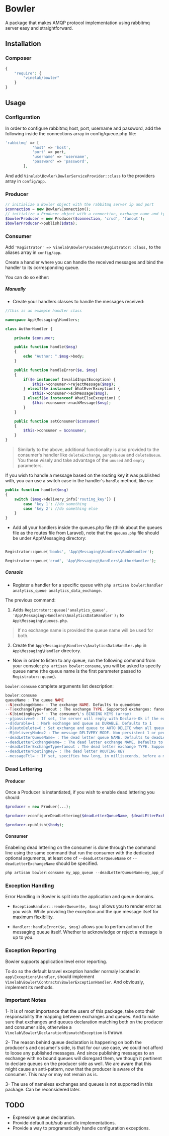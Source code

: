 # Bowler
A package that makes AMQP protocol implementation using rabbitmq server easy and straightforward.

## Installation

### Composer
```php
{
    "require": {
        "vinelab/bowler"
    }
}
```

## Usage

### Configuration

In order to configure rabbitmq host, port, username and password, add the following inside the connections array in config/queue.php file:

```php
'rabbitmq' => [
            'host' => 'host',
            'port' => port,
            'username' => 'username',
            'password' => 'password',
        ],
```

And add `Vinelab\Bowler\BowlerServiceProvider::class` to the providers array in `config/app`.

### Producer

```php
// initialize a Bowler object with the rabbitmq server ip and port
$connection = new Bowler\Connection();
// initialize a Producer object with a connection, exchange name and type
$bowlerProducer = new Producer($connection, 'crud', 'fanout');
$bowlerProducer->publish($data);
```

### Consumer

Add `'Registrator' => Vinelab\Bowler\Facades\Registrator::class,` to the aliases array in `config/app`.

Create a handler where you can handle the received messages and bind the handler to its corresponding queue.

You can do so either:

##### Manually
- Create your handlers classes to handle the messages received:

```php
//this is an example handler class

namespace App\Messaging\Handlers;

class AuthorHandler {

    private $consumer;

	public function handle($msg)
	{
		echo "Author: ".$msg->body;
	}

    public function handleError($e, $msg)
    {
        if($e instanceof InvalidInputException) {
            $this->consumer->rejectMessage($msg);
        } elseif($e instanceof WhatEverException) {
            $this->consumer->ackMessage($msg);
        } elseif($e instanceof WhatElseException) {
            $this->consumer->nackMessage($msg);
        }
    }

    public function setConsumer($consumer)
    {
        $this->consumer = $consumer;
    }
}
```

> Similarly to the above, additional functionality is also provided to the consumer's handler like `deleteExchange`, `purgeQueue` and `deleteQueue`. You these wisely and take advantage of the `unused` and `empty` parameters.

If you wish to handle a message based on the routing key it was published with, you can use a switch case in the handler's `handle` method, like so:

```php
public function handle($msg)
{
    switch ($msg->delivery_info['routing_key']) {
        case 'key 1': //do something
        case 'key 2': //do something else
    }
}
```

- Add all your handlers inside the queues.php file (think about the queues file as the routes file from Laravel), note that the `queues.php` file should be under App\Messaging directory:

```php

Registrator::queue('books', 'App\Messaging\Handlers\BookHandler');

Registrator::queue('crud', 'App\Messaging\Handlers\AuthorHandler');

```

##### Console
- Register a handler for a specific queue with `php artisan bowler:handler analytics_queue analytics_data_exchange`.

The previous command:

1. Adds `Registrator::queue('analytics_queue', 'App\Messaging\Handlers\AnalyticsDataHandler');` to `App\Messaging\queues.php`.

> If no exchange name is provided the queue name will be used for both.

2. Create the `App\Messaging\Handlers\AnalyticsDataHandler.php` in `App\Messaging\Handler` directory.

- Now in order to listen to any queue, run the following command from your console:
`php artisan bowler:consume`, you will be asked to specify queue name (the queue name is the first parameter passed to `Registrator::queue`).

`bowler:consume` complete arguments list description:

```php
bowler:consume
queueName : The queue NAME
--N|exchangeName= : The exchange NAME. Defaults to queueName
--T|exchangeType=fanout : The exchange TYPE. Supported exchanges: fanout, direct, topic. Defaults to fanout
--K|bindingKeys=* : The consumer\'s BINDING KEYS (array)
--p|passive=0 : If set, the server will reply with Declare-Ok if the exchange and queue already exists with the same name, and raise an error if not. Defaults to 0
--d|durable=1 : Mark exchange and queue as DURABLE. Defaults to 1
--D|autoDelete=0 : Set exchange and queue to AUTO DELETE when all queues and consumers, respectively have finished using it. Defaults to 0
--M|deliveryMode=2 : The message DELIVERY MODE. Non-persistent 1 or persistent 2. Defaults to 2
--deadLetterQueueName= : The dead letter queue NAME. Defaults to deadLetterExchangeName
--deadLetterExchangeName= : The dead letter exchange NAME. Defaults to deadLetterQueueName
--deadLetterExchangeType=fanout : The dead letter exchange TYPE. Supported exchanges: fanout, direct, topic. Defaults to fanout
--deadLetterRoutingKey= : The dead letter ROUTING KEY
--messageTtl= : If set, specifies how long, in milliseconds, before a message is declared dead letter
```

### Dead Lettering
#### Producer
Once a Producer is instantiated, if you wish to enable dead lettering you should:
```php
$producer = new Produer(...);

$producer->configureDeadLettering($deadLetterQueueName, $deadLEtterExchangeName, $deadLetterExchangeType, $deadLetterRoutingKey, $messageTTL);

$producer->publish($body);
```

#### Consumer
Enabeling dead lettering on the consumer is done through the command line using the same command that run the consumer with the dedicated optional arguments, at least one of `--deadLetterQueueName` or `--deadLetterExchangeName` should be specified.
```php
php artisan bowler:consume my_app_queue --deadLetterQueueName=my_app_dlx --deadLetterExchangeName=dlx --deadLetterExchangeType=direct --deadLetterRoutingKey=invalid --messageTTL=10000
```

### Exception Handling
Error Handling in Bowler is split into the application and queue domains.
* `ExceptionHandler::renderQueue($e, $msg)` allows you to render error as you wish. While providing the exception and the que message itsef for maximum flexibility.

* `Handler::handleError($e, $msg)` allows you to perfom action of the messaging queue itself. Whether to acknowledge or reject a message is up to you.

### Exception Reporting

Bowler supports application level error reporting.

To do so the default laravel exception handler normaly located in `app\Exceptions\Handler`, should implement `Vinelab\Bowler\Contracts\BowlerExceptionHandler`.
And obviously, implement its methods.

### Important Notes
1- It is of most importance that the users of this package, take onto their responsability the mapping between exchanges and queues. And to make sure that exchanges and queues declaration matching both on the producer and consumer side, otherwise a `Vinelab\Bowler\DeclarationMismatchException` is thrown.

2- The reason behind queue declaration is happening on both the producer's and cosumer's side, is that for our use case, we could not afford to loose any published messages. And since publishing messages to an exchange with no bound queues will disregard them, we though it pertinent to declare queues on the producer side as well. We are aware that this might cause an anti-pattern, now that the producer is aware of the consumer. This may or may not remain as is.

3- The use of nameless exchanges and queues is not supported in this package. Can be reconsidered later.

## TODO
* Expressive queue declaration.
* Provide default pub/sub and dlx implementations.
* Provide a way to programatically handle configuration exceptions.
